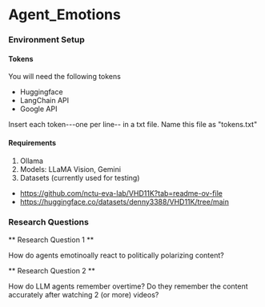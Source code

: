 # Agent_Emotions

### Environment Setup

#### Tokens

You will need the following tokens

- Huggingface
- LangChain API
- Google API

Insert each token---one per line-- in a txt file. Name this file as "tokens.txt"

#### Requirements

1. Ollama
2. Models: LLaMA Vision, Gemini
3. Datasets (currently used for testing)

- https://github.com/nctu-eva-lab/VHD11K?tab=readme-ov-file
- https://huggingface.co/datasets/denny3388/VHD11K/tree/main

### Research Questions

** Research Question 1 **

How do agents emotinoally react to politically polarizing
content?

** Research Question 2 **

How do LLM agents remember overtime?
Do they remember the content accurately after
watching 2 (or more) videos?

